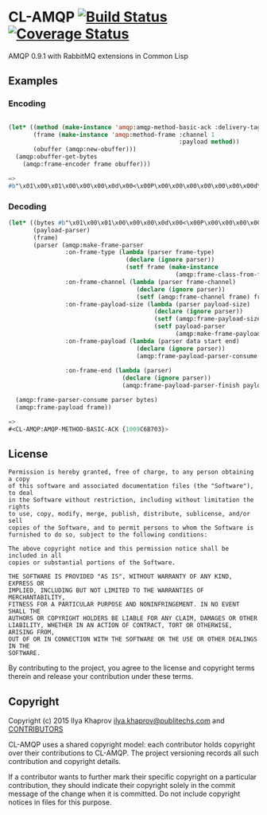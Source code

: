 # CL-AMQP [![Build Status](https://travis-ci.org/cl-rabbit/cl-amqp.svg)](https://travis-ci.org/cl-rabbit/cl-amqp) [![Coverage Status](https://coveralls.io/repos/cl-rabbit/cl-amqp/badge.svg?branch=master&service=github)](https://coveralls.io/github/cl-rabbit/cl-amqp?branch=master)
AMQP 0.9.1 with RabbitMQ extensions in Common Lisp

## Examples

### Encoding
``` lisp

(let* ((method (make-instance 'amqp:amqp-method-basic-ack :delivery-tag 100))
       (frame (make-instance 'amqp:method-frame :channel 1
                                                :payload method))
       (obuffer (amqp:new-obuffer)))
  (amqp:obuffer-get-bytes
    (amqp:frame-encoder frame obuffer)))

=>
#b"\x01\x00\x01\x00\x00\x00\x0d\x00<\x00P\x00\x00\x00\x00\x00\x00\x00d\x00\xce"

```

### Decoding
``` lisp
(let* ((bytes #b"\x01\x00\x01\x00\x00\x00\x0d\x00<\x00P\x00\x00\x00\x00\x00\x00\x00d\x00\xce")
       (payload-parser)
       (frame)
       (parser (amqp:make-frame-parser
                :on-frame-type (lambda (parser frame-type)
                                 (declare (ignore parser))
                                 (setf frame (make-instance
                                               (amqp:frame-class-from-frame-type frame-type))))
                :on-frame-channel (lambda (parser frame-channel)
                                    (declare (ignore parser))
                                    (setf (amqp:frame-channel frame) frame-channel))
                :on-frame-payload-size (lambda (parser payload-size)
                                         (declare (ignore parser))
                                         (setf (amqp:frame-payload-size frame) payload-size)
                                         (setf payload-parser
                                               (amqp:make-frame-payload-parser frame)))
                :on-frame-payload (lambda (parser data start end)
                                    (declare (ignore parser))
                                    (amqp:frame-payload-parser-consume payload-parser
                                                                       data :start start :end end))
                :on-frame-end (lambda (parser)
                                (declare (ignore parser))
                                (amqp:frame-payload-parser-finish payload-parser)))))

  (amqp:frame-parser-consume parser bytes)
  (amqp:frame-payload frame))

=>
#<CL-AMQP:AMQP-METHOD-BASIC-ACK {1009C6B703}>
```

## License

```
Permission is hereby granted, free of charge, to any person obtaining a copy
of this software and associated documentation files (the "Software"), to deal
in the Software without restriction, including without limitation the rights
to use, copy, modify, merge, publish, distribute, sublicense, and/or sell
copies of the Software, and to permit persons to whom the Software is
furnished to do so, subject to the following conditions:

The above copyright notice and this permission notice shall be included in all
copies or substantial portions of the Software.

THE SOFTWARE IS PROVIDED "AS IS", WITHOUT WARRANTY OF ANY KIND, EXPRESS OR
IMPLIED, INCLUDING BUT NOT LIMITED TO THE WARRANTIES OF MERCHANTABILITY,
FITNESS FOR A PARTICULAR PURPOSE AND NONINFRINGEMENT. IN NO EVENT SHALL THE
AUTHORS OR COPYRIGHT HOLDERS BE LIABLE FOR ANY CLAIM, DAMAGES OR OTHER
LIABILITY, WHETHER IN AN ACTION OF CONTRACT, TORT OR OTHERWISE, ARISING FROM,
OUT OF OR IN CONNECTION WITH THE SOFTWARE OR THE USE OR OTHER DEALINGS IN THE
SOFTWARE.
```

By contributing to the project, you agree to the license and copyright terms therein and release your contribution under these terms.

## Copyright

Copyright (c) 2015 Ilya Khaprov <ilya.khaprov@publitechs.com> and [CONTRIBUTORS](CONTRIBUTORS.md)

CL-AMQP uses a shared copyright model: each contributor holds copyright over their contributions to CL-AMQP. The project versioning records all such contribution and copyright details.

If a contributor wants to further mark their specific copyright on a particular contribution, they should indicate their copyright solely in the commit message of the change when it is committed. Do not include copyright notices in files for this purpose.
